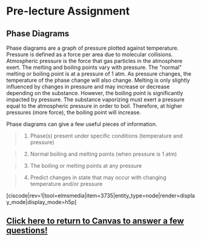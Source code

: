
<div style="float:right;margin:auto"><ebook-button title="Phase Diagrams" link="https://genchem.science.psu.edu/13-4-phase-diagrams"></ebook-button></div>

# Pre-lecture Assignment

## Phase Diagrams


Phase diagrams are a graph of pressure plotted against temperature. Pressure is defined as a force per area due to molecular collisions. Atmospheric pressure is the force that gas particles in the atmosphere exert.  The melting and boiling points vary with pressure.  The "normal" melting or boiling point is at a pressure of 1 atm.  As pressure changes, the temperature of the phase change will also change.  Melting is only slightly influenced by changes in pressure and may increase or decrease depending on the substance.  However, the boiling point is significantly impacted by pressure.  The substance vaporizing must exert a pressure equal to the atmospheric pressure in order to boil.  Therefore, at higher pressures (more force), the boiling point will increase.


Phase diagrams can give a few useful pieces of information.

> 1) Phase(s) present under specific conditions (temperature and pressure)

> 2) Normal boiling and melting points (when pressure is 1 atm)

> 3) The boiling or melting points at any pressure

> 4) Predict changes in state that may occur with changing temperature and/or pressure

[ciscode|rev=1|tool=elmsmedia|item=3735|entity_type=node|render=display_mode|display_mode=h5p]


## [Click here to return to Canvas to answer a few questions!](https://psu.instructure.com/courses/1881362/quizzes/3332282)




